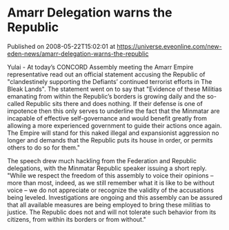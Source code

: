 # Amarr Delegation warns the Republic
Published on 2008-05-22T15:02:01 at https://universe.eveonline.com/new-eden-news/amarr-delegation-warns-the-republic

Yulai - At today’s CONCORD Assembly meeting the Amarr Empire representative read out an official statement accusing the Republic of "clandestinely supporting the Defiants’ continued terrorist efforts in The Bleak Lands". The statement went on to say that "Evidence of these Militias emanating from within the Republic’s borders is growing daily and the so-called Republic sits there and does nothing. If their defense is one of impotence then this only serves to underline the fact that the Minmatar are incapable of effective self-governance and would benefit greatly from allowing a more experienced government to guide their actions once again. The Empire will stand for this naked illegal and expansionist aggression no longer and demands that the Republic puts its house in order, or permits others to do so for them." 

The speech drew much hackling from the Federation and Republic delegations, with the Minmatar Republic speaker issuing a short reply. "While we respect the freedom of this assembly to voice their opinions – more than most, indeed, as we still remember what it is like to be without voice – we do not appreciate or recognize the validity of the accusations being leveled. Investigations are ongoing and this assembly can be assured that all available measures are being employed to bring these militias to justice. The Republic does not and will not tolerate such behavior from its citizens, from within its borders or from without."
